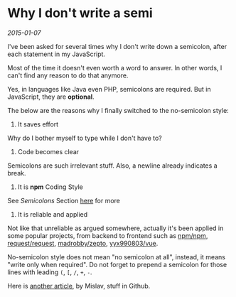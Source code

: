 # Why I don't write a semi

*2015-01-07*

I've been asked for several times why I don't write down a semicolon, after each statement in my JavaScript.

Most of the time it doesn't even worth a word to answer. In other words, I can't find any reason to do that anymore.

Yes, in languages like Java even PHP, semicolons are required. But in JavaScript, they are **optional**.

The below are the reasons why I finally switched to the no-semicolon style:

1. It saves effort

  Why do I bother myself to type while I don't have to?

1. Code becomes clear

  Semicolons are such irrelevant stuff. Also, a newline already indicates a break.

1. It is **npm** Coding Style

  See *Semicolons* Section [here](https://docs.npmjs.com/misc/coding-style) for more

1. It is reliable and applied

  Not like that unreliable as argued somewhere, actually it's been applied in some popular projects, from backend to frontend such as [npm/npm](https://github.com/npm/npm), [request/request](https://github.com/request/request), [madrobby/zepto](https://github.com/madrobby/zepto), [yyx990803/vue](https://github.com/yyx990803/vue).

No-semicolon style does not mean "no semicolon at all", instead, it means "write only when required". Do not forget to prepend a semicolon for those lines with leading `(`, `[`, `/`, `+`, `-`.

Here is [another article](https://mislav.net/2010/05/semicolons/), by Mislav, stuff in Github.
